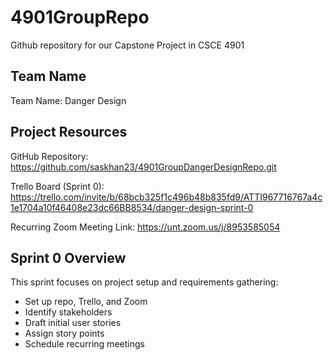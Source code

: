 # 4901GroupRepo
Github repository for our Capstone Project in CSCE 4901

## Team Name
Team Name: Danger Design

## Project Resources
GitHub Repository:
https://github.com/saskhan23/4901GroupDangerDesignRepo.git

Trello Board (Sprint 0):
https://trello.com/invite/b/68bcb325f1c496b48b835fd9/ATTI967716767a4c1e1704a10f46408e23dc66BB8534/danger-design-sprint-0

Recurring Zoom Meeting Link:
https://unt.zoom.us/j/8953585054

## Sprint 0 Overview
This sprint focuses on project setup and requirements gathering:
- Set up repo, Trello, and Zoom
- Identify stakeholders
- Draft initial user stories
- Assign story points
- Schedule recurring meetings
